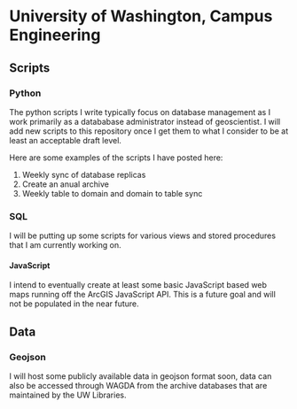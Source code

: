 University of Washington, Campus Engineering
=======

Scripts
-------

### Python

The python scripts I write typically focus on database management as I work primarily as a datababase administrator instead of geoscientist.  I will add new scripts to this repository once I get them to what I consider to be at least an acceptable draft level.

Here are some examples of the scripts I have posted here:

1. Weekly sync of database replicas
2. Create an anual archive
3. Weekly table to domain and domain to table sync

### SQL

I will be putting up some scripts for various views and stored procedures that I am currently working on.

#### JavaScript

I intend to eventually create at least some basic JavaScript based web maps running off the ArcGIS JavaScript API.  This is a future goal and will not be populated in the near future.

Data
----

### Geojson

I will host some publicly available data in geojson format soon, data can also be accessed through WAGDA from the archive databases that are maintained by the UW Libraries.

